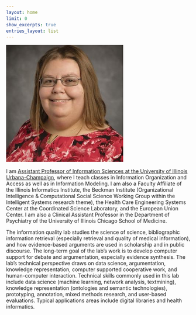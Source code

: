 ```yaml
---
layout: home
limit: 0
show_excerpts: true
entries_layout: list
---
```


![image of Jodi](/images/jodi_schneider.jpg "Jodi Schneider")

I am [Assistant Professor of Information Sciences at the University of
Illinois Urbana-Champaign](https://ischool.illinois.edu/people/jodi-schneider), where I teach classes in Information
Organization and Access as well as in Information Modeling. I am also a
Faculty Affiliate of the Illinois Informatics Institute, the Beckman
Institute (Organizational Intelligence & Computational Social Science
Working Group within the Intelligent Systems research theme), the Health
Care Engineering Systems Center at the Coordinated Science Laboratory,
and the European Union Center. I am also a Clinical Assistant Professor
in the Department of Psychiatry of the University of Illinois Chicago
School of Medicine.


The information quality lab studies the science of science,
bibliographic information retrieval (especially retrieval and quality of
medical information), and how evidence-based arguments are used in
scholarship and in public discourse. The long-term goal of the lab’s
work is to develop computer support for debate and argumentation,
especially evidence synthesis. The lab’s technical perspective draws on
data science, argumentation, knowledge representation, computer
supported cooperative work, and human-computer interaction. Technical
skills commonly used in this lab include data science (machine learning,
network analysis, textmining), knowledge representation (ontologies and
semantic technologies), prototyping, annotation, mixed methods research,
and user-based evaluations. Typical applications areas include digital
libraries and health informatics.
